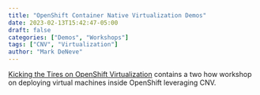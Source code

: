 ```yaml
---
title: "OpenShift Container Native Virtualization Demos"
date: 2023-02-13T15:42:47-05:00
draft: false
categories: ["Demos", "Workshops"]
tags: ["CNV", "Virtualization"]
author: "Mark DeNeve"
---
```


[Kicking the Tires on OpenShift Virtualization](https://github.com/rh-telco-tigers/cnv-demos) contains a two how workshop on deploying virtual machines inside OpenShift leveraging CNV. 
